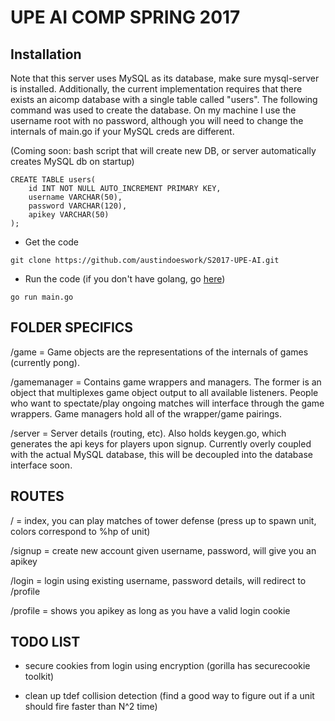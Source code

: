 # UPE AI COMP SPRING 2017

## Installation

Note that this server uses MySQL as its database, make sure mysql-server is installed.
Additionally, the current implementation requires that there exists an aicomp database with a single table called "users". The following command was used to create the database. On my machine I use the username root with no password, although you will need to change the internals of main.go if your MySQL creds are different.

(Coming soon: bash script that will create new DB, or server automatically creates MySQL db on startup)

```
CREATE TABLE users(
    id INT NOT NULL AUTO_INCREMENT PRIMARY KEY,
    username VARCHAR(50),
    password VARCHAR(120),
    apikey VARCHAR(50)
);
```

- Get the code

```
git clone https://github.com/austindoeswork/S2017-UPE-AI.git
```

- Run the code (if you don't have golang, go <a href="https://golang.org/doc/install/source">here</a>)

```
go run main.go
```

## FOLDER SPECIFICS

/game = Game objects are the representations of the internals of games (currently pong).

/gamemanager = Contains game wrappers and managers. The former is an object that multiplexes game object output to all available listeners.
People who want to spectate/play ongoing matches will interface through the game wrappers. Game managers hold all of the wrapper/game pairings.

/server = Server details (routing, etc). Also holds keygen.go, which generates the api keys for players upon signup.
Currently overly coupled with the actual MySQL database, this will be decoupled into the database interface soon.

## ROUTES

/ = index, you can play matches of tower defense (press up to spawn unit, colors correspond to %hp of unit)

/signup = create new account given username, password, will give you an apikey

/login = login using existing username, password details, will redirect to /profile

/profile = shows you apikey as long as you have a valid login cookie

## TODO LIST

* secure cookies from login using encryption (gorilla has securecookie toolkit)

* clean up tdef collision detection (find a good way to figure out if a unit should fire faster than N^2 time)